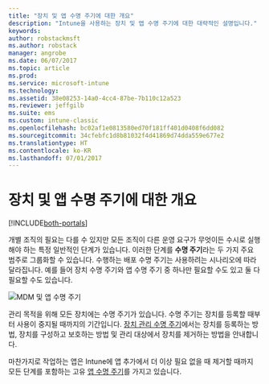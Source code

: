 ```yaml
---
title: "장치 및 앱 수명 주기에 대한 개요"
description: "Intune을 사용하는 장치 및 앱 수명 주기에 대한 대략적인 설명입니다."
keywords: 
author: robstackmsft
ms.author: robstack
manager: angrobe
ms.date: 06/07/2017
ms.topic: article
ms.prod: 
ms.service: microsoft-intune
ms.technology: 
ms.assetid: 38e08253-14a0-4cc4-87be-7b110c12a523
ms.reviewer: jeffgilb
ms.suite: ems
ms.custom: intune-classic
ms.openlocfilehash: bc02af1e0813580ed70f181ff401d0408f6dd082
ms.sourcegitcommit: 34cfebfc1d8b81032f4d41869d74dda559e677e2
ms.translationtype: HT
ms.contentlocale: ko-KR
ms.lasthandoff: 07/01/2017
---
```

# <a name="overview-of-device-and-app-lifecycles"></a>장치 및 앱 수명 주기에 대한 개요

[!INCLUDE[both-portals](./includes/note-for-both-portals.md)]

개별 조직의 필요는 다를 수 있지만 모든 조직이 다른 운영 요구가 무엇이든 수시로 실행해야 하는 특정 일반적인 단계가 있습니다. 이러한 단계를 **수명 주기**라는 두 가지 주요 범주로 그룹화할 수 있습니다. 수행하는 배포 수명 주기는 사용하려는 시나리오에 따라 달라집니다. 예를 들어 장치 수명 주기와 앱 수명 주기 중 하나만 필요할 수도 있고 둘 다 필요할 수도 있습니다.

![MDM 및 앱 수명 주기](./media/device-app-lifecycle.png "모바일 장치 및 앱 수명 주기")

관리 목적을 위해 모든 장치에는 수명 주기가 있습니다. 수명 주기는 장치를 등록할 때부터 사용이 중지될 때까지의 기간입니다. [장치 관리 수명 주기](device-lifecycle.md)에서는 장치를 등록하는 방법, 장치를 구성하고 보호하는 방법 및 관리 대상에서 장치를 제거하는 방법을 안내합니다.

마찬가지로 작업하는 앱은 Intune에 앱 추가에서 더 이상 필요 없을 때 제거할 때까지 모든 단계를 포함하는 고유 [앱 수명 주기](app-lifecycle.md)를 가지고 있습니다.
